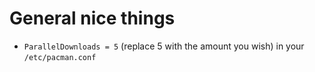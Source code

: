 # General nice things
 - `ParallelDownloads = 5` (replace 5 with the amount you wish) in your `/etc/pacman.conf`
